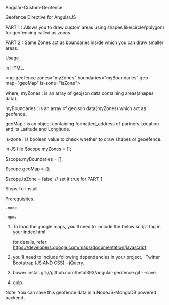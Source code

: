 Angular-Custom-Geofence

Geofence Directive for AngularJS

PART 1 : Allows you to draw custom areas using shapes like(circle/polygon) for geofencing called as zones.

PART 2 : Same Zones act as boundaries inside which you can draw smaller areas.

Usage

in HTML.

\<ng-geofence zones="myZones" boundaries="myBoundaries" geo-map="geoMap" is-zone="isZone"></ng-geofence>

where,
myZones : is an array of geojson data containing areas(shapes data).

myBoundaries : is an array of geojson data(myZones) which act as geofence.

geoMap : is an object containing formatted_address of partners Location and its Latitude and Longitude.

is-zone : is boolean value to check whether to draw shapes or geoefence.

in JS file
$scope.myZones = [];

$scope.myBoundaries = [];

$scope.geoMap = {};

$scope.isZone = false; // set it true for PART 1

Steps To Install

Prerequisites.

	-node.
	
	-npm.

1) To load the google maps, you'll need to include the below script tag in your index.html
	<script src="https://maps.googleapis.com/maps/api/js?key=YOUR_API_KEY&libraries=drawing,places"></script>
	for details, refer: https://developers.google.com/maps/documentation/javascript.

2) you'll need to include following dependencies in your project.
	-Twitter Bootstrap (JS AND CSS).
	-jQuery.

3) bower install git://github.com/hetal393/angular-geofence.git --save.

4) gulp.


Note: You can save this geofence data in a NodeJS-MongoDB powered backend.
